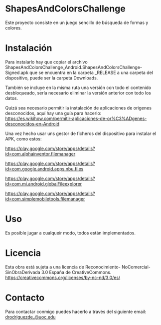 # ShapesAndColorsChallenge
Este proyecto consiste en un juego sencillo de búsqueda de formas y colores.

# Instalación
Para instalarlo hay que copiar el archivo ShapesAndColorsChallenge_Android.ShapesAndColorsChallenge-Signed.apk
que se encuentra en la carpeta _RELEASE a una carpeta del dispositivo, puede ser la carpeta Downloads.

También se incluye en la misma ruta una versión con todo el contenido desbloqueado, sería necesario eliminar la versión anterior con todo los datos.

Quizá sea necesario permitir la instalación de aplicaciones de origenes desconocidos, aquí hay una guía para hacerlo:
https://es.wikihow.com/permitir-aplicaciones-de-or%C3%ADgenes-desconocidos-en-Android

Una vez hecho usar uns gestor de ficheros del dispositivo para instalar el APK, como estos:

https://play.google.com/store/apps/details?id=com.alphainventor.filemanager

https://play.google.com/store/apps/details?id=com.google.android.apps.nbu.files

https://play.google.com/store/apps/details?id=com.mi.android.globalFileexplorer

https://play.google.com/store/apps/details?id=com.simplemobiletools.filemanager

# Uso 
Es posible jugar a cualqueir modo, todos están implementados.

# Licencia
Esta obra está sujeta a una licencia de Reconocimiento- NoComercial-SinObraDerivada
3.0 España de CreativeCommons. 
https://creativecommons.org/licenses/by-nc-nd/3.0/es/

# Contacto
Para contactar conmigo puedes hacerlo a través del siguiente email: drodriguezde_@uoc.edu
